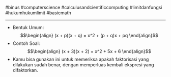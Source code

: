 #binus #computerscience #calculusandcientificcomputing #limitdanfungsi #hukumhukumlimit #basicmath 
___
- Bentuk Umum: $$\begin{align}
(x + p)(x + q) = x^2 + (p + q)x + pq 
\end{align}$$
- Contoh Soal: $$\begin{align}
(x + 3)(x + 2) = x^2 + 5x + 6
\end{align}$$
- Kamu bisa gunakan ini untuk memeriksa apakah faktorisasi yang dilakukan sudah benar, dengan memperluas kembali ekspresi yang difaktorkan.